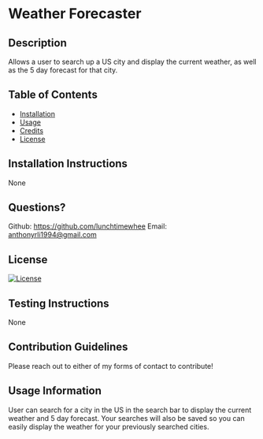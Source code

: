 # Weather Forecaster

## Description
Allows a user to search up a US city and display the current weather, as well as the 5 day forecast for that city.

## Table of Contents
- [Installation](#installation)
- [Usage](#usage)
- [Credits](#credits)
- [License](#license)

## Installation Instructions
None

## Questions?
Github: https://github.com/lunchtimewhee
Email: anthonyrli1994@gmail.com

## License
[![License](https://img.shields.io/badge/License-Apache_2.0-blue.svg)](https://opensource.org/licenses/Apache-2.0)

## Testing Instructions
None

## Contribution Guidelines
Please reach out to either of my forms of contact to contribute!

## Usage Information
User can search for a city in the US in the search bar to display the current weather and 5 day forecast. Your searches will also be saved so you can easily display the weather for your previously searched cities.


